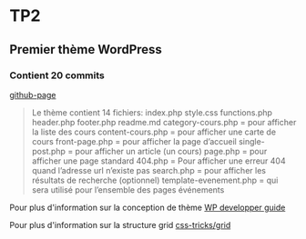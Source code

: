 # TP2
## Premier thème WordPress
### Contient 20 commits

[github-page](https://github.com/AuriEcheand/theme-31w/tree/tp2)

> Le thème contient 14 fichiers:
index.php
style.css
functions.php
header.php
footer.php
readme.md
category-cours.php = pour afficher la liste des cours
content-cours.php  = pour afficher une carte de cours
front-page.php  = pour afficher la page d’accueil
single-post.php = pour afficher un article (un cours)
page.php = pour afficher une page standard
404.php =  Pour afficher une erreur 404 quand l’adresse url n’existe pas
search.php = pour afficher les résultats de recherche (optionnel)
template-evenement.php = qui sera utilisé pour l’ensemble des pages événements


Pour plus d'information sur la conception de thème
[WP developper guide](https://developper.wordpress.org/theme)

Pour plus d'information sur la structure grid
[css-tricks/grid](https://css-tricks.com/snippets/css/complete-guide-grid/)